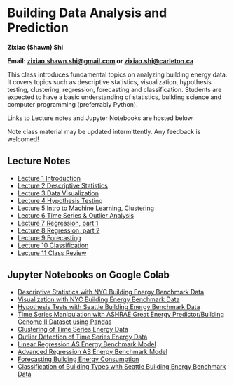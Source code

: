 # Building Data Analysis and Prediction
**Zixiao (Shawn) Shi**

**Email: zixiao.shawn.shi@gmail.com or zixiao.shi@carleton.ca**

This class introduces fundamental topics on analyzing building energy data. It covers topics such as descriptive statistics, visualization, hypothesis testing, clustering, regression, forecasting and classification. Students are expected to have a basic understanding of statistics, building science and computer programming (preferrably Python).

Links to Lecture notes and Jupyter Notebooks are hosted below.

Note class material may be updated intermittently. Any feedback is welcomed!

## Lecture Notes
+ [Lecture 1 Introduction](https://docs.google.com/presentation/d/14KP7GUH_U5sZDDkLwwDiZLVqPUzkmhWtrYJITjgLvX4/edit?usp=sharing)
+ [Lecture 2 Descriptive Statistics](https://docs.google.com/presentation/d/1tkorwfZ58fqdEIXqyWqt8j-btk8PacOnMdeAyi4RLoc/edit?usp=sharing)
+ [Lecture 3 Data Visualization](https://docs.google.com/presentation/d/1xG8V29UdAmjDobIXxIDg5vBn65p9wavh7FizZy89ODE/edit?usp=sharing)
+ [Lecture 4 Hypothesis Testing](https://docs.google.com/presentation/d/13YGc1hxwGP6UOcp3yteYW0EK6Qq4Q0ITa0QfUrlVUX8/edit?usp=sharing)
+ [Lecture 5 Intro to Machine Learning, Clustering](https://docs.google.com/presentation/d/1Q2nrg7eJSEmdlA-d-rX2EEycjrlleq47xewCcje-QDc/edit?usp=sharing)
+ [Lecture 6 Time Series & Outlier Analysis](https://docs.google.com/presentation/d/15njcqwRH5VMkEpHS7YfJr5lU82rCLE9Z4LGODBxHVow/edit?usp=sharing)
+ [Lecture 7 Regression, part 1](https://docs.google.com/presentation/d/1XaQ-luBpPQ8yRj3PHMNBgWt11r7snScZ1t6qQaGvAY4/edit?usp=sharing)
+ [Lecture 8 Regression, part 2](https://docs.google.com/presentation/d/1KvY707Zw5H2OFzkVTxp9juNUghbbcpEtnu8dP3AlJuA/edit?usp=sharing)
+ [Lecture 9 Forecasting](https://docs.google.com/presentation/d/1oQmWJKiYMQOS7mGpq4DzGZEbZ3P4_VVmr2bxFP04MVk/edit?usp=sharing)
+ [Lecture 10 Classification](https://docs.google.com/presentation/d/1DvjgLQl3K_v5oD8n4k2WqDtBJV8J7vgiQmMAvDe3rHw/edit?usp=sharing)
+ [Lecture 11 Class Review](https://docs.google.com/presentation/d/1PEJqdlEnpJlUxIHqVJPkqL6nDGdTv3cE6JwkW2RvlGI/edit?usp=sharing)

## Jupyter Notebooks on Google Colab
+ [Descriptive Statistics with NYC Building Energy Benchmark Data](https://colab.research.google.com/drive/1XWlzO2MVb-NqHSSshbpzzCeIk7A5m2Zd?usp=sharing)
+ [Visualization with NYC Building Energy Benchmark Data](https://colab.research.google.com/drive/1xa0zAJeLOtQ5rpy-RaiaWkyn1Wd8E4-d?usp=sharing)
+ [Hypothesis Tests with Seattle Building Energy Benchmark Data](https://colab.research.google.com/drive/1TL5yq3agL1hEFRqzJcalIz8nybYMVpLx?usp=sharing)
+ [Time Series Manipulation with ASHRAE Great Energy Predictor/Building Genome II Dataset using Pandas](https://colab.research.google.com/drive/10CoMMwEqcA2SmO02G2OjPb9CUn1J0ysS?usp=sharing)
+ [Clustering of Time Series Energy Data](https://colab.research.google.com/drive/1Imq55g86CxGKXErvUc9SGyuIyCwnQm53?usp=sharing)
+ [Outlier Detection of Time Series Energy Data](https://colab.research.google.com/drive/1Pu92wWn1sPy_O-q9YFw3xbQ1rsl0zYnw?usp=sharing)
+ [Linear Regression AS Energy Benchmark Model](https://colab.research.google.com/drive/1gDu8hEP9FsCtgnOQc2SWKcZN5BzP_69n?usp=sharing)
+ [Advanced Regression AS Energy Benchmark Model](https://colab.research.google.com/drive/1EtTtKMiVovYR6jehvOZ_2bOhkV6-NATn?usp=sharing)
+ [Forecasting Building Energy Consumption](https://colab.research.google.com/drive/1hXHphgC39PW3VHCj7Z_vsAJoExx0ayz0?usp=sharing)
+ [Classification of Building Types with Seattle Building Energy Benchmark Data](https://colab.research.google.com/drive/1IiPuEwrG2VBbp6dxH1UsStxWwDzYy_qg?usp=sharing)
